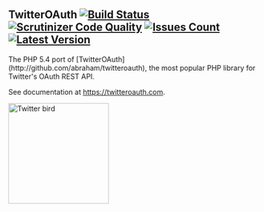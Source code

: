 <span itemprop="name">TwitterOAuth</span> [![Build Status](https://img.shields.io/travis/fossar/twitteroauth-php54.svg)](https://travis-ci.org/fossar/twitteroauth-php54) [![Scrutinizer Code Quality](https://scrutinizer-ci.com/g/fossar/twitteroauth-php54/badges/quality-score.png?b=master)](https://scrutinizer-ci.com/g/fossar/twitteroauth-php54/?branch=master) [![Issues Count](https://img.shields.io/github/issues/fossar/twitteroauth-php54.svg)](https://github.com/fossar/twitteroauth-php54/issues) [![Latest Version](https://img.shields.io/packagist/v/fossar/twitteroauth-php54.svg)](https://packagist.org/packages/fossar/twitteroauth-php54)
------------

<p itemprop="description">The PHP 5.4 port of [TwitterOAuth](http://github.com/abraham/twitteroauth), the most popular PHP library for Twitter's OAuth REST API.</p>

See documentation at https://twitteroauth.com.

<img src="https://raw.githubusercontent.com/abraham/twitteroauth-demo/master/images/twitter-logo-blue.png" itemprop="image" alt="Twitter bird" width="200px">
